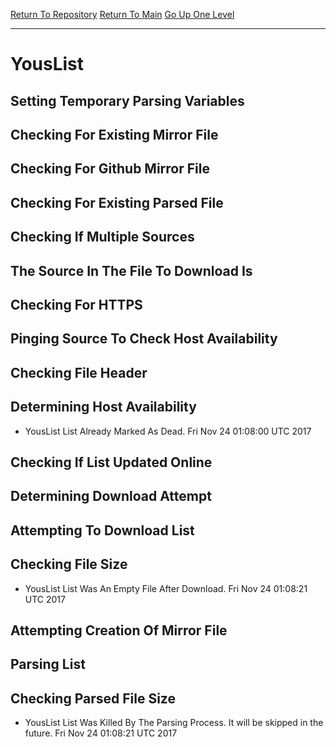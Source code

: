 [Return To Repository](https://github.com/deathbybandaid/piholeparser/)
[Return To Main](https://github.com/deathbybandaid/piholeparser/blob/master/RecentRunLogs/Mainlog.md)
[Go Up One Level](https://github.com/deathbybandaid/piholeparser/blob/master/RecentRunLogs/TopLevelScripts/30-Processing-Blacklists.md)
____________________________________
# YousList
## Setting Temporary Parsing Variables
## Checking For Existing Mirror File
## Checking For Github Mirror File
## Checking For Existing Parsed File
## Checking If Multiple Sources
## The Source In The File To Download Is
## Checking For HTTPS
## Pinging Source To Check Host Availability
## Checking File Header
## Determining Host Availability
* YousList List Already Marked As Dead. Fri Nov 24 01:08:00 UTC 2017
## Checking If List Updated Online
## Determining Download Attempt
## Attempting To Download List
## Checking File Size
* YousList List Was An Empty File After Download. Fri Nov 24 01:08:21 UTC 2017
## Attempting Creation Of Mirror File
## Parsing List
## Checking Parsed File Size
* YousList List Was Killed By The Parsing Process. It will be skipped in the future. Fri Nov 24 01:08:21 UTC 2017
